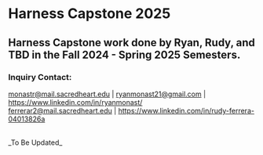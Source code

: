 # Harness Capstone 2025
## **Harness Capstone work done by Ryan, Rudy, and TBD in the Fall 2024 - Spring 2025 Semesters.**

### Inquiry Contact: <br />
monastr@mail.sacredheart.edu | ryanmonast21@gmail.com | https://www.linkedin.com/in/ryanmonast/<br />
ferrerar2@mail.sacredheart.edu | https://www.linkedin.com/in/rudy-ferrera-04013826a<br />

<br />
_To Be Updated_
